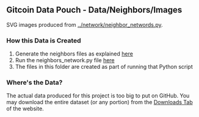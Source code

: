 ## Gitcoin Data Pouch - Data/Neighbors/Images

SVG images produced from [../network/neighbor_networds.py](../network/neighbor_networds.py).

### How this Data is Created

1. Generate the neighbors files as explained [here](../README.md)
2. Run the neighbors_network.py file [here](../networks/README.md)
3. The files in this folder are created as part of running that Python script

### Where's the Data?

The actual data produced for this project is too big to put on GitHub. You may download the entire dataset (or any portion) from the [Downloads Tab](https://tokenomics.io/gitcoin) of the website.
